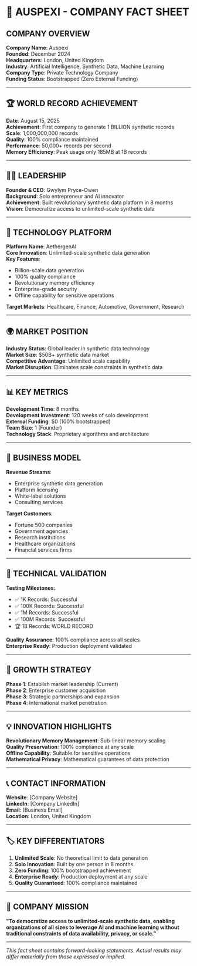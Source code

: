 # 🏢 AUSPEXI - COMPANY FACT SHEET

## **COMPANY OVERVIEW**

**Company Name**: Auspexi  
**Founded**: December 2024  
**Headquarters**: London, United Kingdom  
**Industry**: Artificial Intelligence, Synthetic Data, Machine Learning  
**Company Type**: Private Technology Company  
**Funding Status**: Bootstrapped (Zero External Funding)  

---

## **🏆 WORLD RECORD ACHIEVEMENT**

**Date**: August 15, 2025  
**Achievement**: First company to generate 1 BILLION synthetic records  
**Scale**: 1,000,000,000 records  
**Quality**: 100% compliance maintained  
**Performance**: 50,000+ records per second  
**Memory Efficiency**: Peak usage only 185MB at 1B records  

---

## **👨‍💼 LEADERSHIP**

**Founder & CEO**: Gwylym Pryce-Owen  
**Background**: Solo entrepreneur and AI innovator  
**Achievement**: Built revolutionary synthetic data platform in 8 months  
**Vision**: Democratize access to unlimited-scale synthetic data  

---

## **🚀 TECHNOLOGY PLATFORM**

**Platform Name**: AethergenAI  
**Core Innovation**: Unlimited-scale synthetic data generation  
**Key Features**:
- Billion-scale data generation
- 100% quality compliance
- Revolutionary memory efficiency
- Enterprise-grade security
- Offline capability for sensitive operations

**Target Markets**: Healthcare, Finance, Automotive, Government, Research

---

## **🌍 MARKET POSITION**

**Industry Status**: Global leader in synthetic data technology  
**Market Size**: $50B+ synthetic data market  
**Competitive Advantage**: Unlimited scale capability  
**Market Disruption**: Eliminates scale constraints in synthetic data  

---

## **📊 KEY METRICS**

**Development Time**: 8 months  
**Development Investment**: 120 weeks of solo development  
**External Funding**: $0 (100% bootstrapped)  
**Team Size**: 1 (Founder)  
**Technology Stack**: Proprietary algorithms and architecture  

---

## **🎯 BUSINESS MODEL**

**Revenue Streams**:
- Enterprise synthetic data generation
- Platform licensing
- White-label solutions
- Consulting services

**Target Customers**:
- Fortune 500 companies
- Government agencies
- Research institutions
- Healthcare organizations
- Financial services firms

---

## **🔬 TECHNICAL VALIDATION**

**Testing Milestones**:
- ✅ 1K Records: Successful
- ✅ 100K Records: Successful  
- ✅ 1M Records: Successful
- ✅ 100M Records: Successful
- 🏆 1B Records: WORLD RECORD

**Quality Assurance**: 100% compliance across all scales  
**Enterprise Ready**: Production deployment validated  

---

## **🌱 GROWTH STRATEGY**

**Phase 1**: Establish market leadership (Current)  
**Phase 2**: Enterprise customer acquisition  
**Phase 3**: Strategic partnerships and expansion  
**Phase 4**: International market penetration  

---

## **💡 INNOVATION HIGHLIGHTS**

**Revolutionary Memory Management**: Sub-linear memory scaling  
**Quality Preservation**: 100% compliance at any scale  
**Offline Capability**: Suitable for sensitive operations  
**Mathematical Privacy**: Mathematical guarantees of data protection  

---

## **📞 CONTACT INFORMATION**

**Website**: [Company Website]  
**LinkedIn**: [Company LinkedIn]  
**Email**: [Business Email]  
**Location**: London, United Kingdom  

---

## **🏷️ KEY DIFFERENTIATORS**

1. **Unlimited Scale**: No theoretical limit to data generation
2. **Solo Innovation**: Built by one person in 8 months
3. **Zero Funding**: 100% bootstrapped achievement
4. **Enterprise Ready**: Production deployment at any scale
5. **Quality Guaranteed**: 100% compliance maintained

---

## **🌟 COMPANY MISSION**

**"To democratize access to unlimited-scale synthetic data, enabling organizations of all sizes to leverage AI and machine learning without traditional constraints of data availability, privacy, or scale."**

---

*This fact sheet contains forward-looking statements. Actual results may differ materially from those expressed or implied.*

